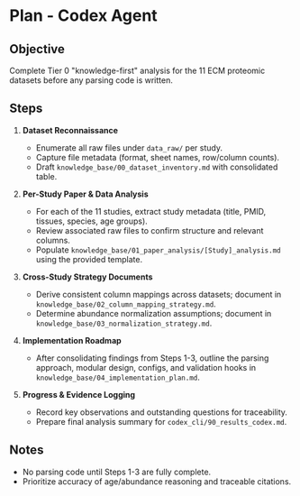 # Plan - Codex Agent

## Objective
Complete Tier 0 "knowledge-first" analysis for the 11 ECM proteomic datasets before any parsing code is written.

## Steps
1. **Dataset Reconnaissance**
   - Enumerate all raw files under `data_raw/` per study.
   - Capture file metadata (format, sheet names, row/column counts).
   - Draft `knowledge_base/00_dataset_inventory.md` with consolidated table.

2. **Per-Study Paper & Data Analysis**
   - For each of the 11 studies, extract study metadata (title, PMID, tissues, species, age groups).
   - Review associated raw files to confirm structure and relevant columns.
   - Populate `knowledge_base/01_paper_analysis/[Study]_analysis.md` using the provided template.

3. **Cross-Study Strategy Documents**
   - Derive consistent column mappings across datasets; document in `knowledge_base/02_column_mapping_strategy.md`.
   - Determine abundance normalization assumptions; document in `knowledge_base/03_normalization_strategy.md`.

4. **Implementation Roadmap**
   - After consolidating findings from Steps 1-3, outline the parsing approach, modular design, configs, and validation hooks in `knowledge_base/04_implementation_plan.md`.

5. **Progress & Evidence Logging**
   - Record key observations and outstanding questions for traceability.
   - Prepare final analysis summary for `codex_cli/90_results_codex.md`.

## Notes
- No parsing code until Steps 1-3 are fully complete.
- Prioritize accuracy of age/abundance reasoning and traceable citations.
